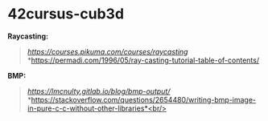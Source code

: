 # 42cursus-cub3d

**Raycasting:**<br/>
> *https://courses.pikuma.com/courses/raycasting<br/>*
> *https://permadi.com/1996/05/ray-casting-tutorial-table-of-contents/<br/>

**BMP:**<br/>
> *https://lmcnulty.gitlab.io/blog/bmp-output/<br/>*
> *https://stackoverflow.com/questions/2654480/writing-bmp-image-in-pure-c-c-without-other-libraries*<br/>
